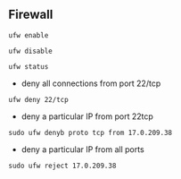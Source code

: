 ## Firewall
```
ufw enable
```
```
ufw disable
```
```
ufw status
```
- deny all connections from port 22/tcp
```
ufw deny 22/tcp
```
- deny a particular IP from port 22tcp
```
sudo ufw denyb proto tcp from 17.0.209.38
```
- deny a particular IP from all ports
```
sudo ufw reject 17.0.209.38
```



